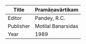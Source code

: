 |Title | Pramāṇavārtikam 
| --- | --- 
|Editor | Pandey, R.C.
|Publisher | Motilal Banarsidas
|Year | 1989